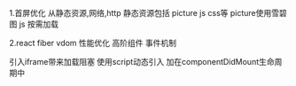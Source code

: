 1.首屏优化
从静态资源,网络,http
静态资源包括 picture  js   css等
picture使用雪碧图
js 按需加载

2.react
fiber
vdom
性能优化 高阶组件
事件机制

引入iframe带来加载阻塞  使用script动态引入  加在componentDidMount生命周期中